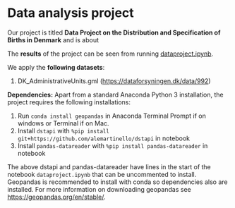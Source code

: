 # Data analysis project

Our project is titled **Data Project on the Distribution and Specification of Births in Denmark** and is about 

The **results** of the project can be seen from running [dataproject.ipynb](dataproject.ipynb).

We apply the **following datasets**:

1. DK_AdministrativeUnits.gml (https://dataforsyningen.dk/data/992) 

**Dependencies:** Apart from a standard Anaconda Python 3 installation, the project requires the following installations:

1. Run `conda install geopandas` in Anaconda Terminal Prompt if on windows or Terminal if on Mac.
2. Install `dstapi` with `%pip install git+https://github.com/alemartinello/dstapi` in notebook
3. Install `pandas-datareader` with `%pip install pandas-datareader` in notebook

The above dstapi and pandas-datareader have lines in the start of the notebook `dataproject.ipynb` that can be uncommented to install. Geopandas is recommended to install with conda so dependencies also are installed. For more information on downloading geopandas see https://geopandas.org/en/stable/.


